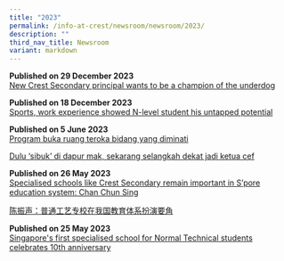 ```yaml
---
title: "2023"
permalink: /info-at-crest/newsroom/newsroom/2023/
description: ""
third_nav_title: Newsroom
variant: markdown
---
```

**Published on 29 December 2023**
<br>[New Crest Secondary principal wants to be a champion of the underdog](https://www.straitstimes.com/singapore/new-crest-secondary-principal-wants-to-be-a-champion-of-the-underdog)<br>

**Published on 18 December 2023**
<br>[Sports, work experience showed N-level student his untapped potential](https://www.straitstimes.com/singapore/sports-work-experience-showed-student-his-untapped-potential?fbclid=IwAR0q6LRijvBnD_9pInN59Zdo3zGuxZ-WFzwDggizQ3_SgauHNUWyI2TYt8c)<br>

**Published on 5 June 2023**
<br>[Program buka ruang teroka bidang yang diminati](https://www.beritaharian.sg/setempat/program-buka-ruang-teroka-bidang-yang-diminati)<br>

[Dulu ‘sibuk’ di dapur mak, sekarang selangkah dekat jadi ketua cef](https://www.beritaharian.sg/setempat/dulu-sibuk-di-dapur-mak-sekarang-selangkah-dekat-jadi-ketua-cef)

**Published on 26 May 2023**
<br>[Specialised schools like Crest Secondary remain important in S’pore education system: Chan Chun Sing](https://str.sg/iJbq)

[陈振声：普通工艺专校在我国教育体系扮演要角](https://www.zaobao.com.sg/news/singapore/story20230526-1398276)

**Published on 25 May 2023**
<br>[Singapore's first specialised school for Normal Technical students celebrates 10th anniversary](https://www.youtube.com/watch?v=9PgtO2U7QwU)